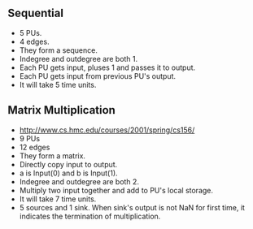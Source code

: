 ## Sequential

* 5 PUs.
* 4 edges.
* They form a sequence.
* Indegree and outdegree are both 1.
* Each PU gets input, pluses 1 and passes it to output.
* Each PU gets input from previous PU's output.
* It will take 5 time units.

## Matrix Multiplication

* http://www.cs.hmc.edu/courses/2001/spring/cs156/
* 9 PUs
* 12 edges
* They form a matrix.
* Directly copy input to output.
* a is Input(0) and b is Input(1).
* Indegree and outdegree are both 2.
* Multiply two input together and add to PU's local storage.
* It will take 7 time units.
* 5 sources and 1 sink. When sink's output is not NaN for first time, it indicates the termination of multiplication.